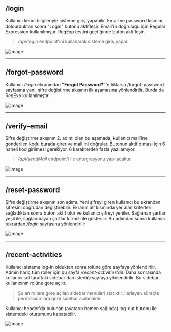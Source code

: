 ## /login
Kullanıcı kendi bilgileriyle sisteme giriş yapabilir. Email ve password kısmını doldurduktan sonra "Login" butonu aktifleşir. Email'in doğruluğu için Regular Expression kullanılmıştır. RegExp testini geçtiğinde buton aktifleşir.
> _/api/login_ endpoint'ini kullanarak sisteme giriş yapar.

![image](https://github.com/talentsphere/.github/assets/79156797/51161abb-31d5-4822-9dfe-fac89c0e6496)

---
## /forgot-password
Kullanıcı _/login_ ekranından **"Forgot Password?"**'e tıklarsa /forgot-password sayfasına yani, şifre değiştirme akışının ilk aşamasına yönlendirilir. Burda da RegExp kullanılmıştır.

![image](https://github.com/talentsphere/.github/assets/79156797/d3b22583-d39e-4070-98f2-62ec1d535526)

---
## /verify-email
Şifre değiştirme akışının 2. adımı olan bu aşamada, kullanıcı mail'ine gönderilen kodu burada girer ve mail'ini doğrular. Butonun aktif olması için 6 haneli kod girilmesi gerekiyor. 6 karakterden fazla yazılamıyor.
> _/api/sendMail_ endpoint'i ile entegrasyonu yapılacaktır.
> 
![image](https://github.com/talentsphere/.github/assets/79156797/09495396-c28c-4638-9118-dffd9d808da6)

---
## /reset-password
Şifre değiştirme akışının son adımı. Yeni şifreyi giren kullanıcı bu ekrandan şifresini doğrudan değiştirebilir. Ekranın alt kısmında yer alan kriterleri sağladıktan sonra buton aktif olur ve kullanıcı şifreyi yeniler. Sağlanan şartlar yeşil ile, sağlanmayan şartlar kırmızı ile gösterilir.
Bu adımdan sonra kullanıcı tekrardan _/login_ sayfasına yönlendirilir

![image](https://github.com/talentsphere/.github/assets/79156797/5fa93a3d-d081-4ec9-8280-053bf27f5ab5)

---
## /recent-activities
Kullanıcı sisteme log-in olduktan sonra rolüne göre sayfaya yönlendirilir. Admin hariç tüm roller için bu sayfa _/recent-activities_'dir. Daha sonrasında kullanıcı sol taraftaki sidebar'dan istediği sayfaya yönlendirilir. Bu sidebar kullanıcının rolüne göre açılır. 
> Şu an rollere göre açılan sidebar menüleri statiktir. İlerleyen süreçte permission'lara göre sidebar açılacaktır.

Kullanıcı header'da bulunan (avatarın hemen sağında) log-out butonu ile sistemdeki oturumunu kapatabilir.

![image](https://github.com/talentsphere/.github/assets/79156797/04b01809-c3dc-430e-bc8c-9389b6f61f20)
